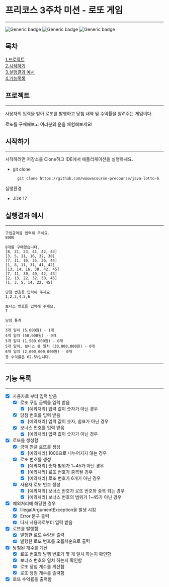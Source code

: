 # 프리코스 3주차 미션 - 로또 게임

---

![Generic badge](https://img.shields.io/badge/precourse-week3-yellow.svg)
![Generic badge](https://img.shields.io/badge/test-4_passed-blue.svg)
![Generic badge](https://img.shields.io/badge/version-1.0.0-brightgreen.svg)

## 목차
[1.프로젝트](#프로젝트)  
[2.시작하기](#시작하기)  
[3.실행결과 예시](#실행결과-예시)  
[4.기능목록](#기능-목록)  


## 프로젝트

---

사용자의 입력을 받아 로또를 발행하고 당첨 내역 및 수익률을 알려주는 게임이다.

로또를 구매해보고 여러분의 운을 체험해보세요!

## 시작하기

---

시작하려면 저장소를 Clone하고 IDE에서 애플리케이션을 실행하세요.

* git clone
  ```
    git clone https://github.com/woowacourse-precourse/java-lotto-6

실행환경
- JDK 17

## 실행결과 예시

---
```
구입금액을 입력해 주세요.
8000

8개를 구매했습니다.
[8, 21, 23, 41, 42, 43] 
[3, 5, 11, 16, 32, 38] 
[7, 11, 16, 35, 36, 44] 
[1, 8, 11, 31, 41, 42] 
[13, 14, 16, 38, 42, 45] 
[7, 11, 30, 40, 42, 43] 
[2, 13, 22, 32, 38, 45] 
[1, 3, 5, 14, 22, 45]

당첨 번호를 입력해 주세요.
1,2,3,4,5,6

보너스 번호를 입력해 주세요.
7

당첨 통계
---
3개 일치 (5,000원) - 1개
4개 일치 (50,000원) - 0개
5개 일치 (1,500,000원) - 0개
5개 일치, 보너스 볼 일치 (30,000,000원) - 0개
6개 일치 (2,000,000,000원) - 0개
총 수익률은 62.5%입니다.
```

---

## 기능 목록

---
- [x] 사용자로 부터 입력 받음
  - [x] 로또 구입 금액을 입력 받음
    - [x] [예외처리] 입력 값이 숫자가 아닌 경우
  - [x] 당첨 번호를 입력 받음
    - [x] [예외처리] 입력 값이 숫자, 쉼표가 아닌 경우
  - [x] 보너스 번호를 입력 받음
    - [x] [예외처리] 입력 값이 숫자가 아닌 경우
- [x] 로또를 생성함
  - [x] 금액 만큼 로또를 생성
    - [x] [예외처리] 1000으로 나누어지지 않는 경우
  - [x] 로또 번호를 생성 
    - [x] [예외처리] 숫자 범위가 1~45가 아닌 경우
    - [x] [예외처리] 로또 번호가 중복될 경우
    - [x] [예외처리] 로또 번호가 6개가 아닌 경우
  - [x] 사용자 로또 번호 생성
    - [x] [예외처리] 보너스 번호가 로또 번호와 중복 되는 경우
    - [x] [예외처리] 보너스 번호의 범위가 1~45가 아닌 경우
- [x] 예외처리에 해당한 경우
  - [x] IllegalArgumentException을 발생 시킴
  - [x] Error 문구 출력
  - [x] 다시 사용자로부터 입력 받음
- [x] 로또를 발행함
  - [x] 발행한 로또 수량을 출력
  - [x] 발행한 로또 번호를 오름차순으로 출력
- [x] 당첨된 개수를 계산
  - [x] 로또 번호와 발행 번호가 몇 개 일치 하는지 확인함
  - [x] 보너스 번호와 일치 하는지 확인함
  - [x] 로또 당첨 개수를 계산함
  - [x] 로또 당첨 개수를 출력함
- [x] 로또 수익률을 출력함